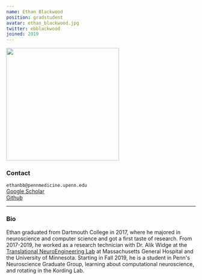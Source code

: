 ```yaml
---
name: Ethan Blackwood
position: gradstudent
avatar: ethan_blackwood.jpg
twitter: ebblackwood
joined: 2019
---
```


<img width="300" src="{{site.baseurl}}/images/people/{{page.avatar}}" data-action="zoom">

### Contact

<i class="fa fa-envelope-o"></i>`ethanbb@pennmedicine.upenn.edu`<br>
<i class="fa fa-bar-chart"></i> [Google Scholar](https://scholar.google.com/citations?user=Bj0qXbcAAAAJ&hl=en) <br>
<i class="fa fa-github"></i> [Github](https://github.com/ethanbb)

<hr>

### Bio

Ethan graduated from Dartmouth College in 2017, where he majored in neuroscience and computer science and got a first taste of research. From 2017-2019, he worked as a research technician with Dr. Alik Widge at the [Translational NeuroEngineering Lab](https://tnelab.org) at Massachusetts General Hospital and the University of Minnesota. Starting in Fall 2019, he is a student in Penn's Neuroscience Graduate Group, learning about computational neuroscience, and rotating in the Kording Lab.